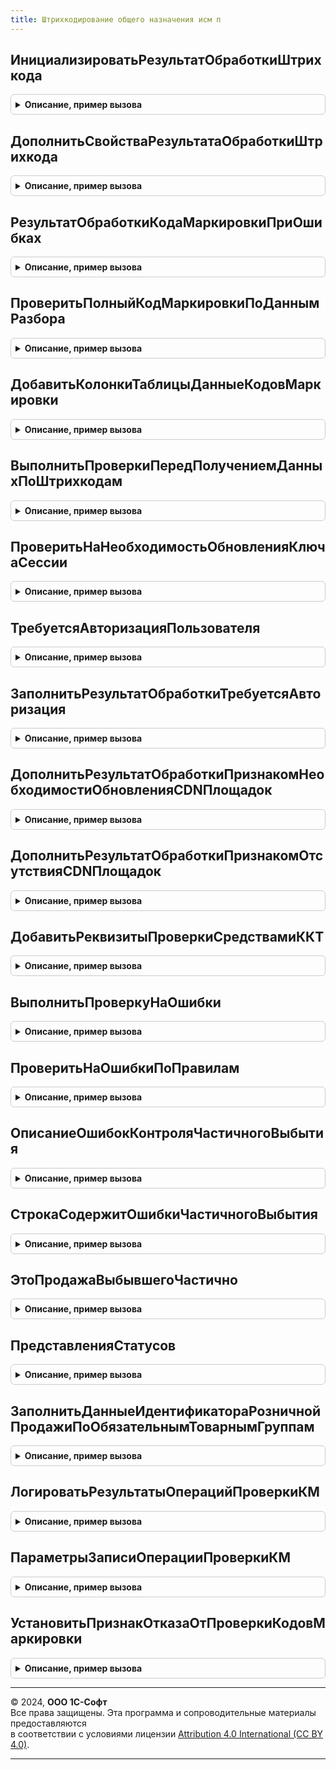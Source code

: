 ```yaml
---
title: Штрихкодирование общего назначения исм п
---
```



## ИнициализироватьРезультатОбработкиШтрихкода
<details style="margin: 1em 0; padding: 0.5em; border: 1px solid #ccc; border-radius: 6px;">

<summary style="font-weight: bold; cursor: pointer;">Описание, пример вызова</summary>

```bsl

// Инициализирует структуру, которая описывает результат обработки штрихкодов. Состоит из базовых свойств
// (См. ШтрихкодированиеОбщегоНазначенияИС.ИнициализироватьРезультатОбработкиШтрихкода), дополненных специфичными свойствами
// (См. ДополнитьСвойстваРезультатаОбработкиШтрихкода).
//
// Параметры:
//  ДанныеШтрихкода - (См. ШтрихкодированиеОбщегоНазначенияИС.ИнициализироватьДанныеШтрихкода).
//  ПараметрыСканирования  - (См. ШтрихкодированиеОбщегоНазначенияИС.ПараметрыСканирования)
// Возвращаемое значение:
//  (См. ШтрихкодированиеОбщегоНазначенияИС.ИнициализироватьРезультатОбработкиШтрихкода).
Функция ИнициализироватьРезультатОбработкиШтрихкода(ДанныеШтрихкода = Неопределено, ПараметрыСканирования = Неопределено) Экспорт
```

Пример вызова
```bsl
Результат = ШтрихкодированиеОбщегоНазначенияИСМП.ИнициализироватьРезультатОбработкиШтрихкода(ДанныеШтрихкода, ПараметрыСканирования);
```
</details>

## ДополнитьСвойстваРезультатаОбработкиШтрихкода
<details style="margin: 1em 0; padding: 0.5em; border: 1px solid #ccc; border-radius: 6px;">

<summary style="font-weight: bold; cursor: pointer;">Описание, пример вызова</summary>

```bsl

// Дополняет свойства структуры результат обработки штрихкода специфичными свойствами, характерными для продукции ИС МП.
//
// Параметры:
//  РезультатОбработкиШтрихкода - (См. ШтрихкодированиеОбщегоНазначенияИС.ИнициализироватьРезультатОбработкиШтрихкода).
//  ДанныеШтрихкода - (См. ШтрихкодированиеОбщегоНазначенияИС.ИнициализироватьДанныеШтрихкода).
//  ПараметрыСканирования - (См. ШтрихкодированиеОбщегоНазначенияИСКлиент.ПараметрыСканирования).
Процедура ДополнитьСвойстваРезультатаОбработкиШтрихкода(РезультатОбработкиШтрихкода, ДанныеШтрихкода, ПараметрыСканирования) Экспорт
```

Пример вызова
```bsl
ШтрихкодированиеОбщегоНазначенияИСМП.ДополнитьСвойстваРезультатаОбработкиШтрихкода(РезультатОбработкиШтрихкода, ДанныеШтрихкода, ПараметрыСканирования) 
```
</details>

## РезультатОбработкиКодаМаркировкиПриОшибках
<details style="margin: 1em 0; padding: 0.5em; border: 1px solid #ccc; border-radius: 6px;">

<summary style="font-weight: bold; cursor: pointer;">Описание, пример вызова</summary>

```bsl

// Возвращает результат обработки штрихкода с описанием ошибки.
//
// Параметры:
//  ДанныеШтрихкода - (См. ШтрихкодированиеОбщегоНазначенияИС.ИнициализироватьДанныеШтрихкода).
//  ПараметрыСканирования - (См. ШтрихкодированиеОбщегоНазначенияИСКлиент.ПараметрыСканирования).
// Возвращаемое значение:
//  См. ИнициализироватьРезультатОбработкиШтрихкода
Функция РезультатОбработкиКодаМаркировкиПриОшибках(ДанныеШтрихкода, ПараметрыСканирования) Экспорт
```

Пример вызова
```bsl
Результат = ШтрихкодированиеОбщегоНазначенияИСМП.РезультатОбработкиКодаМаркировкиПриОшибках(ДанныеШтрихкода, ПараметрыСканирования) 
```
</details>

## ПроверитьПолныйКодМаркировкиПоДаннымРазбора
<details style="margin: 1em 0; padding: 0.5em; border: 1px solid #ccc; border-radius: 6px;">

<summary style="font-weight: bold; cursor: pointer;">Описание, пример вызова</summary>

```bsl

Процедура ПроверитьПолныйКодМаркировкиПоДаннымРазбора(ДанныеРазбора, СтрокаДанных, ПараметрыСканирования) Экспорт
```

Пример вызова
```bsl
ШтрихкодированиеОбщегоНазначенияИСМП.ПроверитьПолныйКодМаркировкиПоДаннымРазбора(ДанныеРазбора, СтрокаДанных, ПараметрыСканирования) 
```
</details>

## ДобавитьКолонкиТаблицыДанныеКодовМаркировки
<details style="margin: 1em 0; padding: 0.5em; border: 1px solid #ccc; border-radius: 6px;">

<summary style="font-weight: bold; cursor: pointer;">Описание, пример вызова</summary>

```bsl

Процедура ДобавитьКолонкиТаблицыДанныеКодовМаркировки(ДанныеПоШтрихкодам, ПараметрыСканирования = Неопределено, ДанныеКодовМаркировки = Неопределено) Экспорт
```

Пример вызова
```bsl
ШтрихкодированиеОбщегоНазначенияИСМП.ДобавитьКолонкиТаблицыДанныеКодовМаркировки(ДанныеПоШтрихкодам, ПараметрыСканирования, ДанныеКодовМаркировки);
```
</details>

## ВыполнитьПроверкиПередПолучениемДанныхПоШтрихкодам
<details style="margin: 1em 0; padding: 0.5em; border: 1px solid #ccc; border-radius: 6px;">

<summary style="font-weight: bold; cursor: pointer;">Описание, пример вызова</summary>

```bsl

// Первый этап проверок. Выполняется сразу после считывания штрихкода.
//
// Параметры:
//  ДанныеКодовМаркировки - См. ШтрихкодированиеОбщегоНазначенияИС.ИнициализацияДанныхПоШтрихкодам.
//  ПараметрыСканирования - См. ШтрихкодированиеОбщегоНазначенияИС.ПараметрыСканирования.
// Возвращаемое значение:
//  Соответствие из КлючИЗначение- В случае удачного прохождения проверок - возвращает пустое соответствие,
//           В случае выявления ошибок или необходимого уточнения информации - возвращает заполненное соответствие с указанием причины.
Функция ВыполнитьПроверкиПередПолучениемДанныхПоШтрихкодам(ДанныеКодовМаркировки, ПараметрыСканирования) Экспорт
```

Пример вызова
```bsl
Результат = ШтрихкодированиеОбщегоНазначенияИСМП.ВыполнитьПроверкиПередПолучениемДанныхПоШтрихкодам(ДанныеКодовМаркировки, ПараметрыСканирования) 
```
</details>

## ПроверитьНаНеобходимостьОбновленияКлючаСессии
<details style="margin: 1em 0; padding: 0.5em; border: 1px solid #ccc; border-radius: 6px;">

<summary style="font-weight: bold; cursor: pointer;">Описание, пример вызова</summary>

```bsl

// Выполняет проверку на необходимость выполнения авторизации пользователя.
//
// Параметры:
//  ДанныеПоШтрихкодам - (См. ШтрихкодированиеОбщегоНазначенияИС.ИнициализацияТаблицыДанныхКодовМаркировки).
//  ПараметрыСканирования - (См. ШтрихкодированиеОбщегоНазначенияИСКлиент.ПараметрыСканирования).
// Возвращаемое значение:
//  Соответствие из КлючИЗначение:
//		Ключ - Строка - Код маркировки
//		Значение - (См. ШтрихкодированиеОбщегоНазначенияИС.ИнициализироватьРезультатОбработкиШтрихкода).
Функция ПроверитьНаНеобходимостьОбновленияКлючаСессии(ДанныеПоШтрихкодам, ПараметрыСканирования) Экспорт
```

Пример вызова
```bsl
Результат = ШтрихкодированиеОбщегоНазначенияИСМП.ПроверитьНаНеобходимостьОбновленияКлючаСессии(ДанныеПоШтрихкодам, ПараметрыСканирования) 
```
</details>

## ТребуетсяАвторизацияПользователя
<details style="margin: 1em 0; padding: 0.5em; border: 1px solid #ccc; border-radius: 6px;">

<summary style="font-weight: bold; cursor: pointer;">Описание, пример вызова</summary>

```bsl

// Проверяет необходимость авторизации пользователя на сервере ИС МП.
//
// Параметры:
//  ПараметрыСканирования - (См. ШтрихкодированиеОбщегоНазначенияИСКлиент.ПараметрыСканирования).
// Возвращаемое значение:
//  Булево - Истина, если требуется авторизация.
Функция ТребуетсяАвторизацияПользователя(ПараметрыСканирования) Экспорт
```

Пример вызова
```bsl
Результат = ШтрихкодированиеОбщегоНазначенияИСМП.ТребуетсяАвторизацияПользователя(ПараметрыСканирования) 
```
</details>

## ЗаполнитьРезультатОбработкиТребуетсяАвторизация
<details style="margin: 1em 0; padding: 0.5em; border: 1px solid #ccc; border-radius: 6px;">

<summary style="font-weight: bold; cursor: pointer;">Описание, пример вызова</summary>

```bsl

// Заполняет результат обработки, который информирует о необходимости выполнения авторизации ИС МП.
//
// Параметры:
//  РезультатОбработкиШтрихкода - (См. ШтрихкодированиеОбщегоНазначенияИС.ИнициализироватьРезультатОбработкиШтрихкода).
//  ПараметрыСканирования - (См. ШтрихкодированиеОбщегоНазначенияИСКлиент.ПараметрыСканирования).
//  РозничныйТокен - Булево - признак необходимости розничного токена продажи
Процедура ЗаполнитьРезультатОбработкиТребуетсяАвторизация(РезультатОбработкиШтрихкода, ПараметрыСканирования, РозничныйТокен  = Ложь) Экспорт
```

Пример вызова
```bsl
ШтрихкодированиеОбщегоНазначенияИСМП.ЗаполнитьРезультатОбработкиТребуетсяАвторизация(РезультатОбработкиШтрихкода, ПараметрыСканирования, РозничныйТокен);
```
</details>

## ДополнитьРезультатОбработкиПризнакомНеобходимостиОбновленияCDNПлощадок
<details style="margin: 1em 0; padding: 0.5em; border: 1px solid #ccc; border-radius: 6px;">

<summary style="font-weight: bold; cursor: pointer;">Описание, пример вызова</summary>

```bsl

// Заполняет результат обработки, который информирует о необходимости актуализации списка CDN-площадок
//
// Параметры:
//  РезультатОбработкиШтрихкода - См. ШтрихкодированиеОбщегоНазначенияИС.ИнициализироватьРезультатОбработкиШтрихкода
//  ДанныеПоШтрихкодам - См. ШтрихкодированиеОбщегоНазначенияИС.ИнициализацияДанныхПоШтрихкодам
Процедура ДополнитьРезультатОбработкиПризнакомНеобходимостиОбновленияCDNПлощадок(РезультатОбработкиШтрихкода, ДанныеПоШтрихкодам) Экспорт
```

Пример вызова
```bsl
ШтрихкодированиеОбщегоНазначенияИСМП.ДополнитьРезультатОбработкиПризнакомНеобходимостиОбновленияCDNПлощадок(РезультатОбработкиШтрихкода, ДанныеПоШтрихкодам) 
```
</details>

## ДополнитьРезультатОбработкиПризнакомОтсутствияCDNПлощадок
<details style="margin: 1em 0; padding: 0.5em; border: 1px solid #ccc; border-radius: 6px;">

<summary style="font-weight: bold; cursor: pointer;">Описание, пример вызова</summary>

```bsl

// Заполняет результат обработки, который информирует об отсутствии CDN-площадок
//
// Параметры:
//  РезультатОбработкиШтрихкода - См. ШтрихкодированиеОбщегоНазначенияИС.ИнициализироватьРезультатОбработкиШтрихкода
//  ДанныеПоШтрихкодам - См. ШтрихкодированиеОбщегоНазначенияИС.ИнициализацияДанныхПоШтрихкодам
Процедура ДополнитьРезультатОбработкиПризнакомОтсутствияCDNПлощадок(РезультатОбработкиШтрихкода, ДанныеПоШтрихкодам) Экспорт
```

Пример вызова
```bsl
ШтрихкодированиеОбщегоНазначенияИСМП.ДополнитьРезультатОбработкиПризнакомОтсутствияCDNПлощадок(РезультатОбработкиШтрихкода, ДанныеПоШтрихкодам) 
```
</details>

## ДобавитьРеквизитыПроверкиСредствамиККТ
<details style="margin: 1em 0; padding: 0.5em; border: 1px solid #ccc; border-radius: 6px;">

<summary style="font-weight: bold; cursor: pointer;">Описание, пример вызова</summary>

```bsl

// Добавляет реквизиты проверки средствами ККТ при встраивании проверки непосредственно в форму РМК не используя отдельную форму ожидания ККТ.
//
// Параметры:
//  Форма - ФормаКлиентскогоПриложения - Форма РМК
//  ДобавляемыеРеквизиты - Массив из РеквизитФормы - Реквизиты, которые будут добавлены на форму.
Процедура ДобавитьРеквизитыПроверкиСредствамиККТ(Форма, ДобавляемыеРеквизиты) Экспорт
```

Пример вызова
```bsl
ШтрихкодированиеОбщегоНазначенияИСМП.ДобавитьРеквизитыПроверкиСредствамиККТ(Форма, ДобавляемыеРеквизиты) 
```
</details>

## ВыполнитьПроверкуНаОшибки
<details style="margin: 1em 0; padding: 0.5em; border: 1px solid #ccc; border-radius: 6px;">

<summary style="font-weight: bold; cursor: pointer;">Описание, пример вызова</summary>

```bsl

// Выполняет поиск ошибок в данных по штрихкодам.
//
// Параметры:
//  ДанныеПоШтрихкодам - (См. ШтрихкодированиеОбщегоНазначенияИС.ИнициализацияДанныхПоШтрихкодам).
//  ПараметрыСканирования - (См. ШтрихкодированиеОбщегоНазначенияИСКлиент.ПараметрыСканирования).
//  ЕстьОшибки - Булево - Истина, если выявлена ошибка.
Процедура ВыполнитьПроверкуНаОшибки(ДанныеПоШтрихкодам, ПараметрыСканирования, ЕстьОшибки) Экспорт
```

Пример вызова
```bsl
ШтрихкодированиеОбщегоНазначенияИСМП.ВыполнитьПроверкуНаОшибки(ДанныеПоШтрихкодам, ПараметрыСканирования, ЕстьОшибки) 
```
</details>

## ПроверитьНаОшибкиПоПравилам
<details style="margin: 1em 0; padding: 0.5em; border: 1px solid #ccc; border-radius: 6px;">

<summary style="font-weight: bold; cursor: pointer;">Описание, пример вызова</summary>

```bsl

// Выполняет проверку на ошибки по заданным правилам.
//
// Параметры:
//  ДанныеПоШтрихкодам - См. ШтрихкодированиеОбщегоНазначенияИС.ИнициализацияДанныхПоШтрихкодам
//  ПравилаПроверкиНаОшибки - Структура - доступные правила проверки на ошибки:
//   * КонтрольСерий - Массив - Коллекция строк, где были выявлены ошибки по контролю серий.
//   * КонтрольСтатусов - Массив - Массив структур:
//     * СтрокиСОшибками - Массив - Коллекция строк, где были выявлены ошибки по контролю статусов.
//     * ДоступныеСтатусы - Массив из ПеречислениеСсылка.СтатусыКодовМаркировкиИСМП - Доступные статусы
//  ПараметрыСканирования - См. ШтрихкодированиеОбщегоНазначенияИСКлиент.ПараметрыСканирования
//  ЕстьОшибки - Булево - Истина, если найдена ошибка.
Процедура ПроверитьНаОшибкиПоПравилам(ДанныеПоШтрихкодам, ПравилаПроверкиНаОшибки, ПараметрыСканирования, ЕстьОшибки) Экспорт
```

Пример вызова
```bsl
ШтрихкодированиеОбщегоНазначенияИСМП.ПроверитьНаОшибкиПоПравилам(ДанныеПоШтрихкодам, ПравилаПроверкиНаОшибки, ПараметрыСканирования, ЕстьОшибки));
```
</details>

## ОписаниеОшибокКонтроляЧастичногоВыбытия
<details style="margin: 1em 0; padding: 0.5em; border: 1px solid #ccc; border-radius: 6px;">

<summary style="font-weight: bold; cursor: pointer;">Описание, пример вызова</summary>

```bsl

Процедура ОписаниеОшибокКонтроляЧастичногоВыбытия(ПравилаПроверкиНаОшибки, ПараметрыСканирования, ОбработкаСтрокиТаблицы = Ложь) Экспорт
```

Пример вызова
```bsl
ШтрихкодированиеОбщегоНазначенияИСМП.ОписаниеОшибокКонтроляЧастичногоВыбытия(ПравилаПроверкиНаОшибки, ПараметрыСканирования, ОбработкаСтрокиТаблицы);
```
</details>

## СтрокаСодержитОшибкиЧастичногоВыбытия
<details style="margin: 1em 0; padding: 0.5em; border: 1px solid #ccc; border-radius: 6px;">

<summary style="font-weight: bold; cursor: pointer;">Описание, пример вызова</summary>

```bsl

Функция СтрокаСодержитОшибкиЧастичногоВыбытия(СтрокаДанных, ПараметрыСканирования, ПравилаПроверкиНаОшибки, КэшМаркируемойПродукции) Экспорт
```

Пример вызова
```bsl
Результат = ШтрихкодированиеОбщегоНазначенияИСМП.СтрокаСодержитОшибкиЧастичногоВыбытия(СтрокаДанных, ПараметрыСканирования, ПравилаПроверкиНаОшибки, КэшМаркируемойПродукции) 
```
</details>

## ЭтоПродажаВыбывшегоЧастично
<details style="margin: 1em 0; padding: 0.5em; border: 1px solid #ccc; border-radius: 6px;">

<summary style="font-weight: bold; cursor: pointer;">Описание, пример вызова</summary>

```bsl

Функция ЭтоПродажаВыбывшегоЧастично(СтрокаДанных, ПараметрыСканирования, ДопустимыеСтатусы) Экспорт
```

Пример вызова
```bsl
Результат = ШтрихкодированиеОбщегоНазначенияИСМП.ЭтоПродажаВыбывшегоЧастично(СтрокаДанных, ПараметрыСканирования, ДопустимыеСтатусы) 
```
</details>

## ПредставленияСтатусов
<details style="margin: 1em 0; padding: 0.5em; border: 1px solid #ccc; border-radius: 6px;">

<summary style="font-weight: bold; cursor: pointer;">Описание, пример вызова</summary>

```bsl

// Возвращает соответствие статусов их представлениям.
//
// Возвращаемое значение:
//  Соответствие из КлючИЗначение - статусы и их представления:
//		* Ключ - ПеречислениеСсылка.СтатусыКодовМаркировкиИСМП, ПеречислениеСсылка.СтатусыКодовМаркировкиМОТП - значение перечисления
//		* Значение - Строка - представление значения перечисления
Функция ПредставленияСтатусов() Экспорт
```

Пример вызова
```bsl
Результат = ШтрихкодированиеОбщегоНазначенияИСМП.ПредставленияСтатусов() 
```
</details>

## ЗаполнитьДанныеИдентификатораРозничнойПродажиПоОбязательнымТоварнымГруппам
<details style="margin: 1em 0; padding: 0.5em; border: 1px solid #ccc; border-radius: 6px;">

<summary style="font-weight: bold; cursor: pointer;">Описание, пример вызова</summary>

```bsl

Процедура ЗаполнитьДанныеИдентификатораРозничнойПродажиПоОбязательнымТоварнымГруппам(ДанныеПоШтрихкодам, ПараметрыСканирования) Экспорт
```

Пример вызова
```bsl
ШтрихкодированиеОбщегоНазначенияИСМП.ЗаполнитьДанныеИдентификатораРозничнойПродажиПоОбязательнымТоварнымГруппам(ДанныеПоШтрихкодам, ПараметрыСканирования) 
```
</details>

## ЛогироватьРезультатыОперацийПроверкиКМ
<details style="margin: 1em 0; padding: 0.5em; border: 1px solid #ccc; border-radius: 6px;">

<summary style="font-weight: bold; cursor: pointer;">Описание, пример вызова</summary>

```bsl

// Логирование запросов разрешительного режима с учетом проверки наличия нужной версии БПО
// Если есть нужная версия БПО, то логируется в РС ОперацииПроверкиКМ, иначе - в Журнал регистрации
//
// Параметры:
//  ДанныеДляЛогирования - Массив из см. ПараметрыЗаписиОперацииПроверкиКМ
//
Процедура ЛогироватьРезультатыОперацийПроверкиКМ(ДанныеДляЛогирования) Экспорт
```

Пример вызова
```bsl
ШтрихкодированиеОбщегоНазначенияИСМП.ЛогироватьРезультатыОперацийПроверкиКМ(ДанныеДляЛогирования) 
```
</details>

## ПараметрыЗаписиОперацииПроверкиКМ
<details style="margin: 1em 0; padding: 0.5em; border: 1px solid #ccc; border-radius: 6px;">

<summary style="font-weight: bold; cursor: pointer;">Описание, пример вызова</summary>

```bsl

// Возвращает структуру для формирования записи в журнале логирования операций проверки кода маркировки
//
// Возвращаемое значение:
//   Структура:
//     * Наименование - Строка - наименование товара
//     * КонтрольнаяМарка - Строка - контрольная марка в виде Base64
//     * ЗапросРазрешенияПродажиКМ - Булево - Номенклатура подлежит обязательному контролю
//     * АдресСервераЗапросаРазрешения - Строка - адрес сервера где выполняется запрос разрешения
//     * ТекстЗапросаРазрешения - Строка - текст запроса для получения разрешения
//     * КодОтветаРазрешения - Строка - код ответа который получен от удаленного сервера, если код не задан, а значение флага
//                           ЗапросРазрешенияПродажиКМ установлено в Истина, тогда код будет содержать текст Таймаут
//     * РезультатЗапросаРазрешения - Строка - JSON - строка, ответ от удаленного сервера ГИС МТ
//     * ИдентификаторЗапросаРазрешения - Строка - идентификатор запроса полученного разрешения
//     * ВремяЗапросаРазрешения - Строка, Дата, Неопределено - таймштамп полученный с удаленого сервера
//     * НормализованныйШтрихкод - Строка - нормализованный ШК
//
Функция ПараметрыЗаписиОперацииПроверкиКМ() Экспорт
```

Пример вызова
```bsl
Результат = ШтрихкодированиеОбщегоНазначенияИСМП.ПараметрыЗаписиОперацииПроверкиКМ() 
```
</details>

## УстановитьПризнакОтказаОтПроверкиКодовМаркировки
<details style="margin: 1em 0; padding: 0.5em; border: 1px solid #ccc; border-radius: 6px;">

<summary style="font-weight: bold; cursor: pointer;">Описание, пример вызова</summary>

```bsl

Процедура УстановитьПризнакОтказаОтПроверкиКодовМаркировки(ДанныеПоШтрихкодам, ПараметрыСканирования) Экспорт
```

Пример вызова
```bsl
ШтрихкодированиеОбщегоНазначенияИСМП.УстановитьПризнакОтказаОтПроверкиКодовМаркировки(ДанныеПоШтрихкодам, ПараметрыСканирования) 
```
</details>

---

© 2024, **ООО 1С-Софт**  
Все права защищены. Эта программа и сопроводительные материалы предоставляются  
в соответствии с условиями лицензии [Attribution 4.0 International (CC BY 4.0)](https://creativecommons.org/licenses/by/4.0/legalcode).

---
